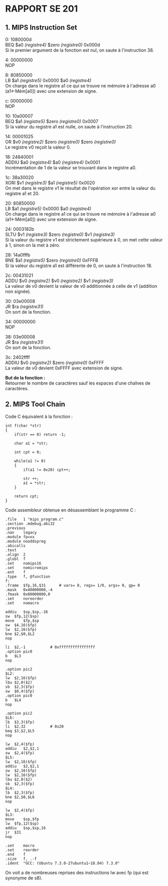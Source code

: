 # RAPPORT SE 201

## 1. MIPS Instruction Set

0: 1080000d   
BEQ $a0 *(registre4)* $zero *(registre0)* 0x000d    
Si le premier argument de la fonction est nul, on saute à l'instruction 38.   


4: 00000000   
NOP   


8: 80850000  
LB $a1 *(registre5)* 0x0000 $a0 *(registre4)*   
On charge dans le registre a1 ce qui se trouve ne mémoire à l'adresse a0 (a1<-Mém[a0]) avec une extension de signe.   


c: 00000000   
NOP   


10: 10a00007   
BEQ $a1 *(registre5)* $zero *(registre0)* 0x0007     
Si la valeur du registre a1 est nulle, on saute à l'instruction 20.  


14: 00001025   
OR $v0 *(registre2)* $zero *(registre0)* $zero *(registre0)*  
Le registre v0 reçoit la valeur 0.   


18: 24840001   
ADDIU $a0 *(registre4)* $a0 *(registre4)* 0x0001     
Incrémentation de 1 de la valeur se trouvant dans le registre a0.   


1c: 38a30020  
XORI $v1 *(registre3)* $a1 *(registre5)* 0x0020   
On met dans le registre v1 le résultat de l'opération xor entre la valeur du registre a1 et 20.   


20: 80850000  
LB $a1 *(registre5)* 0x0000 $a0 *(registre4)*  
On charge dans le registre a1 ce qui se trouve ne mémoire à l'adresse a0 (a1<-Mém[a0]) avec une extension de signe.  


24: 0003182b  
SLTU $v1 *(registre3)* $zero *(registre0)* $v1 *(registre3)*   
Si la valeur du registre v1 est strictement supérieure à 0, on met cette valeur à 1, sinon on la met à zéro.  


28: 14a0fffb  
BNE $a1 *(registre5)* $zero *(registre0)* 0xFFFB   
Si la valeur du registre a1 est différente de 0, on saute à l'instruction 18.    


2c: 00431021   
ADDU $v0 *(registre2)* $v0 *(registre2)* $v1 *(registre3)*   
La valeur de v0 devient la valeur de v0 additionnée à celle de v1 (addition non signée).   


30: 03e00008   
JR $ra *(registre31)*  
On sort de la fonction.   


34: 00000000  
NOP  


38: 03e00008  
JR $ra *(registre31)*  
On sort de la fonction.   


3c: 2402ffff   
ADDIU $v0 *(registre2)* $zero *(registre0)* 0xFFFF   
La valeur de v0 devient 0xFFFF avec extension de signe.  


**But de la fonction :**  
Retourner le nombre de caractères sauf les espaces d'une chaînes de caractères.  


## 2. MIPS Tool Chain


Code C équivalent  à la fonction :  
```
int f(char *str)
{
    if(str == 0) return -1;

    char a1 = *str;

    int cpt = 0;

    while(a1 != 0)
    {
        if(a1 != 0x20) cpt++;

        str ++;
        a1 = *str;
    }

    return cpt;
}  
```


Code assembleur obtenue en désassemblant le programme C :
```
.file	1 "mips_program.c"
.section .mdebug.abi32
.previous
.nan	legacy
.module	fp=xx
.module	nooddspreg
.abicalls
.text
.align	2
.globl	f
.set	nomips16
.set	nomicromips
.ent	f
.type	f, @function
f:
.frame	$fp,16,$31		# vars= 8, regs= 1/0, args= 0, gp= 0
.mask	0x40000000,-4
.fmask	0x00000000,0
.set	noreorder
.set	nomacro

addiu	$sp,$sp,-16
sw	$fp,12($sp)
move	$fp,$sp
sw	$4,16($fp)
lw	$2,16($fp)
bne	$2,$0,$L2
nop

li	$2,-1			# 0xffffffffffffffff
.option	pic0
b	$L3
nop

.option	pic2
$L2:
lw	$2,16($fp)
lbu	$2,0($2)
sb	$2,3($fp)
sw	$0,4($fp)
.option	pic0
b	$L4
nop

.option	pic2
$L6:
lb	$3,3($fp)
li	$2,32			# 0x20
beq	$3,$2,$L5
nop

lw	$2,4($fp)
addiu	$2,$2,1
sw	$2,4($fp)
$L5:
lw	$2,16($fp)
addiu	$2,$2,1
sw	$2,16($fp)
lw	$2,16($fp)
lbu	$2,0($2)
sb	$2,3($fp)
$L4:
lb	$2,3($fp)
bne	$2,$0,$L6
nop

lw	$2,4($fp)
$L3:
move	$sp,$fp
lw	$fp,12($sp)
addiu	$sp,$sp,16
jr	$31
nop

.set	macro
.set	reorder
.end	f
.size	f, .-f
.ident	"GCC: (Ubuntu 7.3.0-27ubuntu1~18.04) 7.3.0"
```

On voit a de nombreuses reprises des instructions lw avec fp (qui est synonyme de s8).
